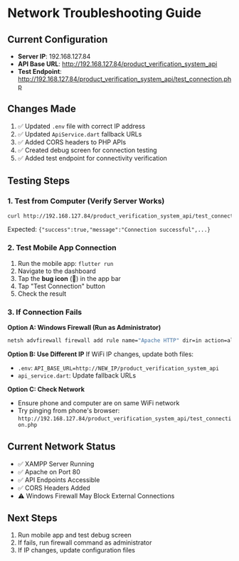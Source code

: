 # Network Troubleshooting Guide

## Current Configuration
- **Server IP**: 192.168.127.84
- **API Base URL**: http://192.168.127.84/product_verification_system_api
- **Test Endpoint**: http://192.168.127.84/product_verification_system_api/test_connection.php

## Changes Made
1. ✅ Updated `.env` file with correct IP address
2. ✅ Updated `ApiService.dart` fallback URLs
3. ✅ Added CORS headers to PHP APIs
4. ✅ Created debug screen for connection testing
5. ✅ Added test endpoint for connectivity verification

## Testing Steps

### 1. Test from Computer (Verify Server Works)
```bash
curl http://192.168.127.84/product_verification_system_api/test_connection.php
```
Expected: `{"success":true,"message":"Connection successful",...}`

### 2. Test Mobile App Connection
1. Run the mobile app: `flutter run`
2. Navigate to the dashboard
3. Tap the **bug icon** (🐛) in the app bar
4. Tap "Test Connection" button
5. Check the result

### 3. If Connection Fails
**Option A: Windows Firewall (Run as Administrator)**
```cmd
netsh advfirewall firewall add rule name="Apache HTTP" dir=in action=allow protocol=TCP localport=80
```

**Option B: Use Different IP**
If WiFi IP changes, update both files:
- `.env`: `API_BASE_URL=http://NEW_IP/product_verification_system_api`
- `api_service.dart`: Update fallback URLs

**Option C: Check Network**
- Ensure phone and computer are on same WiFi network
- Try pinging from phone's browser: `http://192.168.127.84/product_verification_system_api/test_connection.php`

## Current Network Status
- ✅ XAMPP Server Running
- ✅ Apache on Port 80
- ✅ API Endpoints Accessible
- ✅ CORS Headers Added
- ⚠️ Windows Firewall May Block External Connections

## Next Steps
1. Run mobile app and test debug screen
2. If fails, run firewall command as administrator
3. If IP changes, update configuration files
